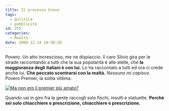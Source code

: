 ```yaml
---
title: Il processo breve
tags:
  - politica
  - pubblicità
id: 255
categories:
  - Realtà
date: 2009-12-14 18:58:58
---
```


Povero. Un atto increscioso, me ne dispiaccio.
Il caro Silvio gira per le strade raccontando a tutti che la sua popolarità è alle stelle, che **la maggioranza degli italiani è con lui.**
Lo ha raccontato a tutti ed ora ci crede anche lui.
**Che peccato scontrarsi con la realtà.**
_Nessuno mi capisce._
Povero Premier, la solita vittima.

[![Ma non ero il premier più amato?](/uploads/2009/processo-breve.png)](/uploads/2009/processo-breve.png "Ma non ero il premier più amato? by riccardodivirgilio, on Flickr")

Quando vai in giro fra la gente raccogli solo fischi, insulti e statuette.
**Perchè sei solo chiacchiere e prescrizione, chiacchiere e prescrizione.**